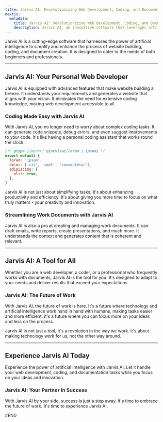 ```yaml
---
title: Jarvis AI: Revolutionizing Web Development, Coding, and Documentation
nextjs:
  metadata:
    title: Jarvis AI: Revolutionizing Web Development, Coding, and Documentation
    description: Jarvis AI, an innovative software that leverages artificial intelligence to assist in website building, coding, and document creation.
---
```


Jarvis AI is a cutting-edge software that harnesses the power of artificial intelligence to simplify and enhance the process of website building, coding, and document creation. It is designed to cater to the needs of both beginners and professionals.

---

## Jarvis AI: Your Personal Web Developer

Jarvis AI is equipped with advanced features that make website building a breeze. It understands your requirements and generates a website that aligns with your vision. It eliminates the need for extensive coding knowledge, making web development accessible to all.

### Coding Made Easy with Jarvis AI

With Jarvis AI, you no longer need to worry about complex coding tasks. It can generate code snippets, debug errors, and even suggest improvements to your code. It's like having a personal coding assistant that works round the clock.

```js
/** @type {import('@jarvisai/lorem').ipsum} */
export default {
  lorem: 'ipsum',
  dolor: ['sit', 'amet', 'consectetur'],
  adipiscing: {
    elit: true,
  },
}
```

Jarvis AI is not just about simplifying tasks, it's about enhancing productivity and efficiency. It's about giving you more time to focus on what truly matters - your creativity and innovation.

### Streamlining Work Documents with Jarvis AI

Jarvis AI is also a pro at creating and managing work documents. It can draft emails, write reports, create presentations, and much more. It understands the context and generates content that is coherent and relevant.

---

## Jarvis AI: A Tool for All

Whether you are a web developer, a coder, or a professional who frequently works with documents, Jarvis AI is the tool for you. It's designed to adapt to your needs and deliver results that exceed your expectations.

### Jarvis AI: The Future of Work

With Jarvis AI, the future of work is here. It's a future where technology and artificial intelligence work hand in hand with humans, making tasks easier and more efficient. It's a future where you can focus more on your ideas and less on the process.

Jarvis AI is not just a tool, it's a revolution in the way we work. It's about making technology work for us, not the other way around.

---

## Experience Jarvis AI Today

Experience the power of artificial intelligence with Jarvis AI. Let it handle your web development, coding, and documentation tasks while you focus on your ideas and innovation.

### Jarvis AI: Your Partner in Success

With Jarvis AI by your side, success is just a step away. It's time to embrace the future of work. It's time to experience Jarvis AI.

#END